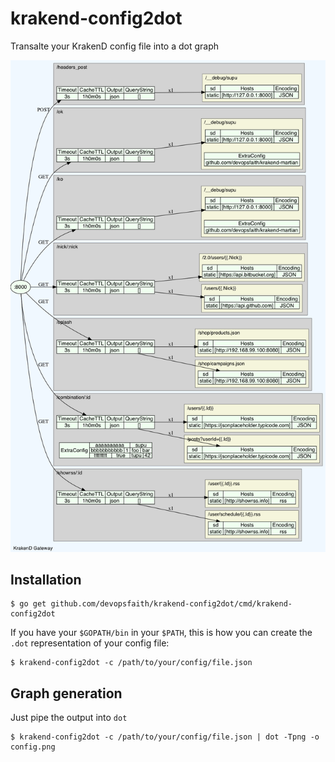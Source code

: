 # krakend-config2dot
Transalte your KrakenD config file into a dot graph

![sample](docs/config_1.png)

## Installation

```
$ go get github.com/devopsfaith/krakend-config2dot/cmd/krakend-config2dot
```

If you have your `$GOPATH/bin` in your `$PATH`, this is how you can create the `.dot` representation of your config file:

```
$ krakend-config2dot -c /path/to/your/config/file.json
```

## Graph generation

Just pipe the output into `dot`

```
$ krakend-config2dot -c /path/to/your/config/file.json | dot -Tpng -o config.png
```
